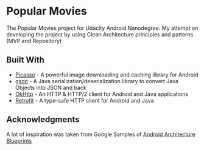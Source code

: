 # Popular Movies

The Popular Movies project for Udacity Android Nanodegree.
My attempt on developing the project by using Clean Architecture principles and patterns (MVP and Repository)

## Built With

* [Picasso](https://square.github.io/picasso/) - A powerful image downloading and caching library for Android
* [gson](https://github.com/google/gson) - A Java serialization/deserialization library to convert Java Objects into JSON and back
* [OkHttp](https://square.github.io/okhttp/) - An HTTP & HTTP/2 client for Android and Java applications
* [Retrofit](https://square.github.io/retrofit/) - A type-safe HTTP client for Android and Java

## Acknowledgments

A lot of inspiration was taken from Google Samples of [Android Architecture Blueprints](https://github.com/googlesamples/android-architecture/tree/todo-mvp-clean/)